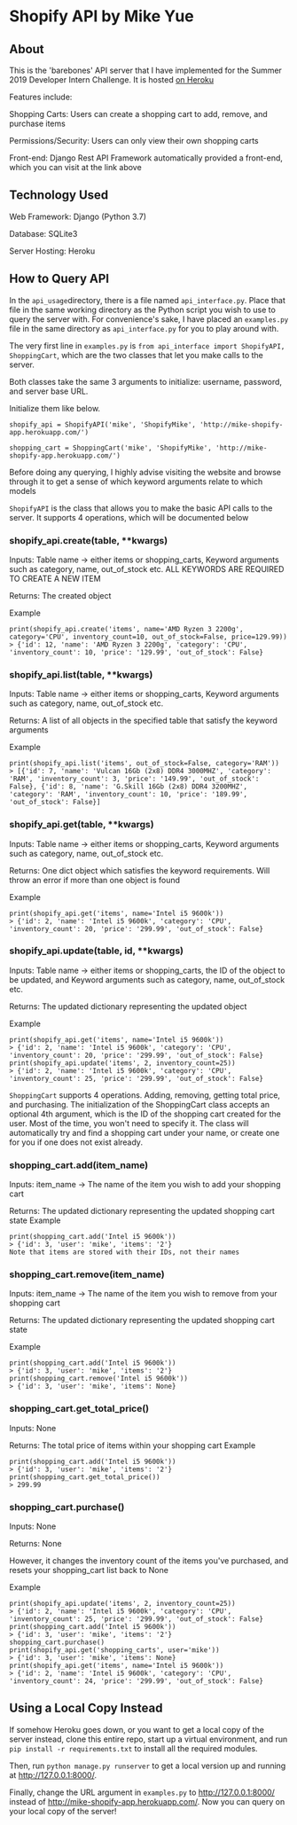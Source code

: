 # Shopify API by Mike Yue

## About
This is the 'barebones' API server that I have implemented for the Summer 2019 Developer Intern Challenge.
It is hosted [on Heroku](http://mike-shopify-app.herokuapp.com/)

Features include:

Shopping Carts: Users can create a shopping cart to add, remove, and purchase items

Permissions/Security: Users can only view their own shopping carts

Front-end: Django Rest API Framework automatically provided a front-end, which you can visit at the link above

## Technology Used
Web Framework: Django (Python 3.7)

Database: SQLite3

Server Hosting: Heroku

## How to Query API
In the `api_usage`directory, there is a file named `api_interface.py`. Place that file in the same working directory as the Python script you wish to use to query the server with. For convenience's sake, I have placed an `examples.py` file in the same directory as `api_interface.py` for you to play around with.

The very first line in `examples.py` is `from api_interface import ShopifyAPI, ShoppingCart`, which are the two classes that let you make calls to the server. 

Both classes take the same 3 arguments to initialize: username, password, and server base URL.

Initialize them like below.

`shopify_api = ShopifyAPI('mike', 'ShopifyMike', 'http://mike-shopify-app.herokuapp.com/')`

`shopping_cart = ShoppingCart('mike', 'ShopifyMike', 'http://mike-shopify-app.herokuapp.com/')`

Before doing any querying, I highly advise visiting the website and browse through it to get a sense of which keyword arguments relate to which models


`ShopifyAPI` is the class that allows you to make the basic API calls to the server. It supports 4 operations, which will be documented below

### shopify_api.create(table, **kwargs) 

Inputs: Table name -> either items or shopping_carts, Keyword arguments such as category, name, out_of_stock etc. ALL KEYWORDS ARE REQUIRED TO CREATE A NEW ITEM

Returns: The created object

Example
```
print(shopify_api.create('items', name='AMD Ryzen 3 2200g', category='CPU', inventory_count=10, out_of_stock=False, price=129.99))
> {'id': 12, 'name': 'AMD Ryzen 3 2200g', 'category': 'CPU', 'inventory_count': 10, 'price': '129.99', 'out_of_stock': False}
```


### shopify_api.list(table, **kwargs) 

Inputs: Table name -> either items or shopping_carts, Keyword arguments such as category, name, out_of_stock etc. 

Returns: A list of all objects in the specified table that satisfy the keyword arguments

Example
```
print(shopify_api.list('items', out_of_stock=False, category='RAM'))
> [{'id': 7, 'name': 'Vulcan 16Gb (2x8) DDR4 3000MHZ', 'category': 'RAM', 'inventory_count': 3, 'price': '149.99', 'out_of_stock': False}, {'id': 8, 'name': 'G.Skill 16Gb (2x8) DDR4 3200MHZ', 'category': 'RAM', 'inventory_count': 10, 'price': '189.99', 'out_of_stock': False}]
```

### shopify_api.get(table, **kwargs)

Inputs: Table name -> either items or shopping_carts, Keyword arguments such as category, name, out_of_stock etc. 

Returns: One dict object which satisfies the keyword requirements. Will throw an error if more than one object is found

Example
```
print(shopify_api.get('items', name='Intel i5 9600k'))
> {'id': 2, 'name': 'Intel i5 9600k', 'category': 'CPU', 'inventory_count': 20, 'price': '299.99', 'out_of_stock': False}
```

### shopify_api.update(table, id, **kwargs)

Inputs: Table name -> either items or shopping_carts, the ID of the object to be updated, and Keyword arguments such as category, name, out_of_stock etc. 

Returns: The updated dictionary representing the updated object

Example
```
print(shopify_api.get('items', name='Intel i5 9600k'))
> {'id': 2, 'name': 'Intel i5 9600k', 'category': 'CPU', 'inventory_count': 20, 'price': '299.99', 'out_of_stock': False}
print(shopify_api.update('items', 2, inventory_count=25))
> {'id': 2, 'name': 'Intel i5 9600k', 'category': 'CPU', 'inventory_count': 25, 'price': '299.99', 'out_of_stock': False}
```

`ShoppingCart` supports 4 operations. Adding, removing, getting total price, and purchasing. The initialization of the ShoppingCart class accepts an optional 4th argument, which is the ID of the shopping cart created for the user. Most of the time, you won't need to specify it. The class will automatically try and find a shopping cart under your name, or create one for you if one does not exist already.

### shopping_cart.add(item_name)

Inputs: item_name -> The name of the item you wish to add your shopping cart

Returns: The updated dictionary representing the updated shopping cart state
Example
```
print(shopping_cart.add('Intel i5 9600k'))
> {'id': 3, 'user': 'mike', 'items': '2'}
Note that items are stored with their IDs, not their names
```

### shopping_cart.remove(item_name)

Inputs: item_name -> The name of the item you wish to remove from your shopping cart

Returns: The updated dictionary representing the updated shopping cart state

Example
```
print(shopping_cart.add('Intel i5 9600k'))
> {'id': 3, 'user': 'mike', 'items': '2'}
print(shopping_cart.remove('Intel i5 9600k'))
> {'id': 3, 'user': 'mike', 'items': None}
```

### shopping_cart.get_total_price()

Inputs: None

Returns: The total price of items within your shopping cart
Example
```
print(shopping_cart.add('Intel i5 9600k'))
> {'id': 3, 'user': 'mike', 'items': '2'}
print(shopping_cart.get_total_price())
> 299.99
```

### shopping_cart.purchase()

Inputs: None

Returns: None

However, it changes the inventory count of the items you've purchased, and resets your shopping_cart list back to None

Example
```
print(shopify_api.update('items', 2, inventory_count=25))
> {'id': 2, 'name': 'Intel i5 9600k', 'category': 'CPU', 'inventory_count': 25, 'price': '299.99', 'out_of_stock': False}
print(shopping_cart.add('Intel i5 9600k'))
> {'id': 3, 'user': 'mike', 'items': '2'}
shopping_cart.purchase()
print(shopify_api.get('shopping_carts', user='mike'))
> {'id': 3, 'user': 'mike', 'items': None}
print(shopify_api.get('items', name='Intel i5 9600k'))
> {'id': 2, 'name': 'Intel i5 9600k', 'category': 'CPU', 'inventory_count': 24, 'price': '299.99', 'out_of_stock': False}
```

## Using a Local Copy Instead
If somehow Heroku goes down, or you want to get a local copy of the server instead, clone this entire repo, start up a virtual environment, and run `pip install -r requirements.txt` to install all the required modules. 

Then, run `python manage.py runserver` to get a local version up and running at http://127.0.0.1:8000/. 

Finally, change the URL argument in `examples.py` to http://127.0.0.1:8000/ instead of http://mike-shopify-app.herokuapp.com/. Now you can query on your local copy of the server!

